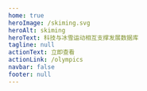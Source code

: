 ```yaml
---
home: true
heroImage: /skiming.svg
heroAlt: skiming
heroText: 科技与冰雪运动相互支撑发展数据库
tagline: null
actionText: 立即查看
actionLink: /olympics
navbar: false
footer: null
---
```

<intro-comp />
